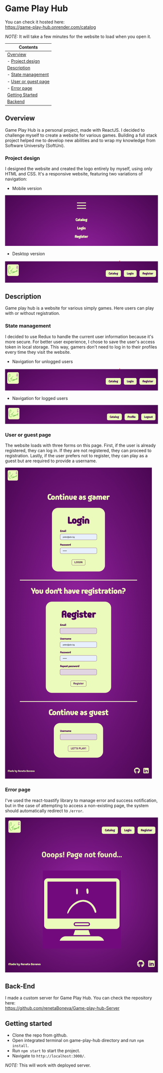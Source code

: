 # Game Play Hub

You can check it hosted here:  
https://game-play-hub.onrender.com/catalog

*NOTE:*  It will take a few minutes for the website to load when you open it.

| Contents
|---
| [Overview](#overview)
|   - [Project design](#project-design)
| [Description](#description)
|   - [State management](#state-management)
|   - [User or guest page](#user-or-guest-page)
|   - [Error page](#error-page)
| [Getting Started](#getting-started)
| [Backend](#backend)

## Overview
Game Play Hub is a personal project, made with ReactJS. I decided to challenge myself to create a website for various games. Building a full stack project helped me to develop new abilities and to wrap my knowledge from Software University (SoftUni).

### Project design
I designed the website and created the logo entirely by myself, using only HTML and CSS. It's a responsive website, featuring two variations of navigation:
*   Mobile version

![mobile nav img](https://github.com/renetaBoneva/Game-play-hub/blob/main/public/readmeImg/mobile-nav.png)

*   Desktop version 

![desktop nav img](https://github.com/renetaBoneva/Game-play-hub/blob/main/public/readmeImg/desktop-nav.png)

## Description
Game play hub is a website for various simply games. Here users can play with or without registration.

### State management
I decided to use Redux to handle the current user information because it's more secure. For better user experience, I chose to save the user's access token in local storage. This way, gamers don't need to log in to their profiles every time they visit the website. 

*   Navigation for unlogged users

![unlogged nav img](https://github.com/renetaBoneva/Game-play-hub/blob/main/public/readmeImg/desktop-nav.png)

*  Navigation for logged users

![logged nav img](https://github.com/renetaBoneva/Game-play-hub/blob/main/public/readmeImg/logged-nav.png)

### User or guest page
The website loads with three forms on this page. First, if the user is already registered, they can log in. If they are not registered, they can proceed to registration. Lastly, if the user prefers not to register, they can play as a guest but are required to provide a username.

![user or guest img](https://github.com/renetaBoneva/Game-play-hub/blob/main/public/readmeImg/userOrGuest.png)

### Error page 
I've used the react-toastify library to manage error and success notification, but  in the case of attempting to access a non-existing page, the system should automatically redirect to `/error`.

![error page img](https://github.com/renetaBoneva/Game-play-hub/blob/main/public/readmeImg/error.png)

## Back-End
 I made a custom server for Game Play Hub. You can check the repository here:  
 https://github.com/renetaBoneva/Game-play-hub-Server

 ## Getting started
* Clone the repo from github.
* Open integrated terminal on game-play-hub directory and run `npm install`.
* Run `npm start` to start the project. 
* Navigate to `http://localhost:3000/`.

*NOTE:* This will work with deployed server.
